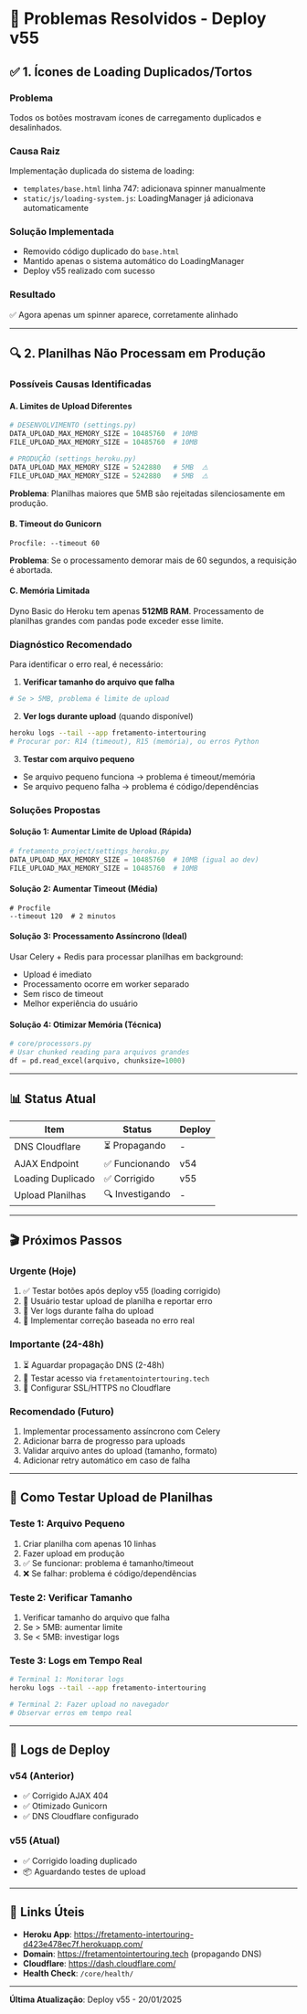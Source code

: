# 🎯 Problemas Resolvidos - Deploy v55

## ✅ 1. Ícones de Loading Duplicados/Tortos

### Problema
Todos os botões mostravam ícones de carregamento duplicados e desalinhados.

### Causa Raiz
Implementação duplicada do sistema de loading:
- `templates/base.html` linha 747: adicionava spinner manualmente
- `static/js/loading-system.js`: LoadingManager já adicionava automaticamente

### Solução Implementada
- Removido código duplicado do `base.html`
- Mantido apenas o sistema automático do LoadingManager
- Deploy v55 realizado com sucesso

### Resultado
✅ Agora apenas um spinner aparece, corretamente alinhado

---

## 🔍 2. Planilhas Não Processam em Produção

### Possíveis Causas Identificadas

#### A. Limites de Upload Diferentes
```python
# DESENVOLVIMENTO (settings.py)
DATA_UPLOAD_MAX_MEMORY_SIZE = 10485760  # 10MB
FILE_UPLOAD_MAX_MEMORY_SIZE = 10485760  # 10MB

# PRODUÇÃO (settings_heroku.py)
DATA_UPLOAD_MAX_MEMORY_SIZE = 5242880   # 5MB  ⚠️
FILE_UPLOAD_MAX_MEMORY_SIZE = 5242880   # 5MB  ⚠️
```

**Problema**: Planilhas maiores que 5MB são rejeitadas silenciosamente em produção.

#### B. Timeout do Gunicorn
```
Procfile: --timeout 60
```

**Problema**: Se o processamento demorar mais de 60 segundos, a requisição é abortada.

#### C. Memória Limitada
Dyno Basic do Heroku tem apenas **512MB RAM**. Processamento de planilhas grandes com pandas pode exceder esse limite.

### Diagnóstico Recomendado

Para identificar o erro real, é necessário:

1. **Verificar tamanho do arquivo que falha**
```bash
# Se > 5MB, problema é limite de upload
```

2. **Ver logs durante upload** (quando disponível)
```bash
heroku logs --tail --app fretamento-intertouring
# Procurar por: R14 (timeout), R15 (memória), ou erros Python
```

3. **Testar com arquivo pequeno**
- Se arquivo pequeno funciona → problema é timeout/memória
- Se arquivo pequeno falha → problema é código/dependências

### Soluções Propostas

#### Solução 1: Aumentar Limite de Upload (Rápida)
```python
# fretamento_project/settings_heroku.py
DATA_UPLOAD_MAX_MEMORY_SIZE = 10485760  # 10MB (igual ao dev)
FILE_UPLOAD_MAX_MEMORY_SIZE = 10485760  # 10MB
```

#### Solução 2: Aumentar Timeout (Média)
```
# Procfile
--timeout 120  # 2 minutos
```

#### Solução 3: Processamento Assíncrono (Ideal)
Usar Celery + Redis para processar planilhas em background:
- Upload é imediato
- Processamento ocorre em worker separado
- Sem risco de timeout
- Melhor experiência do usuário

#### Solução 4: Otimizar Memória (Técnica)
```python
# core/processors.py
# Usar chunked reading para arquivos grandes
df = pd.read_excel(arquivo, chunksize=1000)
```

---

## 📊 Status Atual

| Item | Status | Deploy |
|------|--------|--------|
| DNS Cloudflare | ⏳ Propagando | - |
| AJAX Endpoint | ✅ Funcionando | v54 |
| Loading Duplicado | ✅ Corrigido | v55 |
| Upload Planilhas | 🔍 Investigando | - |

---

## 🎬 Próximos Passos

### Urgente (Hoje)
1. ✅ Testar botões após deploy v55 (loading corrigido)
2. 🔄 Usuário testar upload de planilha e reportar erro
3. 🔄 Ver logs durante falha do upload
4. 🔄 Implementar correção baseada no erro real

### Importante (24-48h)
1. ⏳ Aguardar propagação DNS (2-48h)
2. 🔄 Testar acesso via `fretamentointertouring.tech`
3. 🔄 Configurar SSL/HTTPS no Cloudflare

### Recomendado (Futuro)
1. Implementar processamento assíncrono com Celery
2. Adicionar barra de progresso para uploads
3. Validar arquivo antes do upload (tamanho, formato)
4. Adicionar retry automático em caso de falha

---

## 🚀 Como Testar Upload de Planilhas

### Teste 1: Arquivo Pequeno
1. Criar planilha com apenas 10 linhas
2. Fazer upload em produção
3. ✅ Se funcionar: problema é tamanho/timeout
4. ❌ Se falhar: problema é código/dependências

### Teste 2: Verificar Tamanho
1. Verificar tamanho do arquivo que falha
2. Se > 5MB: aumentar limite
3. Se < 5MB: investigar logs

### Teste 3: Logs em Tempo Real
```bash
# Terminal 1: Monitorar logs
heroku logs --tail --app fretamento-intertouring

# Terminal 2: Fazer upload no navegador
# Observar erros em tempo real
```

---

## 📝 Logs de Deploy

### v54 (Anterior)
- ✅ Corrigido AJAX 404
- ✅ Otimizado Gunicorn
- ✅ DNS Cloudflare configurado

### v55 (Atual)
- ✅ Corrigido loading duplicado
- 📦 Aguardando testes de upload

---

## 🔗 Links Úteis

- **Heroku App**: https://fretamento-intertouring-d423e478ec7f.herokuapp.com/
- **Domain**: https://fretamentointertouring.tech (propagando DNS)
- **Cloudflare**: https://dash.cloudflare.com/
- **Health Check**: `/core/health/`

---

**Última Atualização**: Deploy v55 - 20/01/2025
